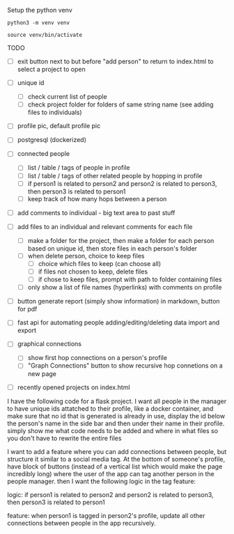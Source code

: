 
Setup the python venv

```
python3 -m venv venv
```

```
source venv/bin/activate
```




TODO

- [ ] exit button next to but before "add person" to return to index.html to select a project to open
- [ ] unique id
	- [ ] check current list of people
	- [ ] check project folder for folders of same string name (see adding files to individuals)
- [ ] profile pic, default profile pic
- [ ] postgresql (dockerized)
- [ ] connected people
	- [ ] list / table / tags of people in profile
	- [ ] list / table / tags of other related people by hopping in profile
	- [ ] if person1 is related to person2 and person2 is related to person3, then person3 is related to person1
	- [ ] keep track of how many hops between a person
- [ ] add comments to individual - big text area to past stuff
- [ ] add files to an individual and relevant comments for each file
	- [ ] make a folder for the project, then make a folder for each person based on unique id, then store files in each person's folder
	- [ ] when delete person, choice to keep files
		- [ ] choice which files to keep (can choose all)
		- [ ] if files not chosen to keep, delete files
		- [ ] if chose to keep files, prompt with path to folder containing files
	- [ ] only show a list of file names (hyperlinks) with comments on profile
- [ ] button generate report (simply show information) in markdown, button for pdf
- [ ] fast api for automating people adding/editing/deleting data import and export
- [ ] graphical connections
	- [ ] show first hop connections on a person's profile
	- [ ] "Graph Connections" button to show recursive hop connetions on a new page
- [ ] recently opened projects on index.html


I have the following code for a flask project. I want all people in the manager to have unique ids attatched to their profile, like a docker container, and make sure that no id that is generated is already in use, display the id below the person's name in the side bar and then under their name in their profile. simply show me what code needs to be added and where in what files so you don't have to rewrite the entire files



I want to add a feature where you can add connections between people, but structure it similar to a social media tag. At the bottom of someone's profile, have block of buttons (instead of a vertical list which would make the page incredibly long) where the user of the app can tag another person in the people manager. then I want the following logic in the tag feature:

logic: if person1 is related to person2 and person2 is related to person3, then person3 is related to person1

feature: when person1 is tagged in person2's profile, update all other connections between people in the app recursively.

